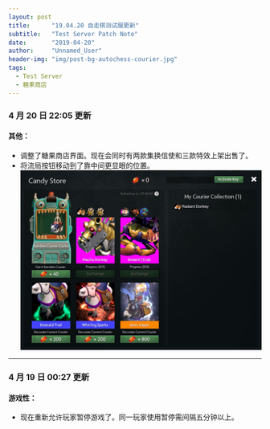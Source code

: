 ```yaml
---
layout: post
title: 		"19.04.20 自走棋测试服更新"
subtitle: 	"Test Server Patch Note"
date:		"2019-04-20"
author: 	"Unnamed_User"
header-img: "img/post-bg-autochess-courier.jpg"
tags:
  - Test Server
  - 糖果商店
---
```


### 4 月 20 日 22:05 更新
#### 其他：
- 调整了糖果商店界面。现在会同时有两款集换信使和三款特效上架出售了。
- 将流局按钮移动到了靠中间更显眼的位置。
![糖果商店](/img/in-post/post-190420/candy-store.jpg "糖果商店")

---
### 4 月 19 日 00:27 更新
#### 游戏性：
- 现在重新允许玩家暂停游戏了。同一玩家使用暂停需间隔五分钟以上。
